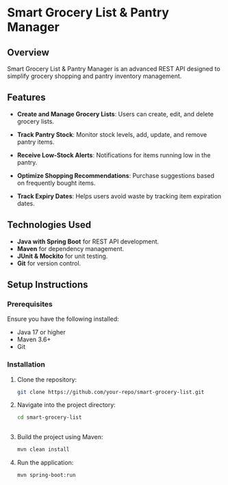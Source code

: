 # Smart Grocery List & Pantry Manager

## Overview
Smart Grocery List & Pantry Manager is an advanced REST API designed to simplify grocery shopping and pantry inventory management.

## Features

- **Create and Manage Grocery Lists**: Users can create, edit, and delete grocery lists.

- **Track Pantry Stock**: Monitor stock levels, add, update, and remove pantry items.

- **Receive Low-Stock Alerts**: Notifications for items running low in the pantry.

- **Optimize Shopping Recommendations**: Purchase suggestions based on frequently bought items.

- **Track Expiry Dates**: Helps users avoid waste by tracking item expiration dates.

## Technologies Used

- **Java with Spring Boot** for REST API development.
- **Maven** for dependency management.
- **JUnit & Mockito** for unit testing.
- **Git** for version control.

## Setup Instructions

### Prerequisites

Ensure you have the following installed:

- Java 17 or higher
- Maven 3.6+
- Git

### Installation

1. Clone the repository:  
   ```sh
   git clone https://github.com/your-repo/smart-grocery-list.git

2. Navigate into the project directory:  
   ```sh
   cd smart-grocery-list
 
3. Build the project using Maven:  
   ```sh
   mvn clean install


4. Run the application:  
   ```sh
   mvn spring-boot:run








